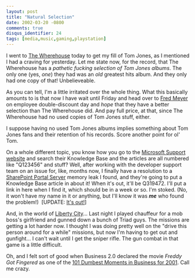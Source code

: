 ```yaml
---
layout: post
title: "Natural Selection"
date: 2002-03-20 -0800
comments: true
disqus_identifier: 24
tags: [media,music,gaming,playstation]
---
```

I went to [The Wherehouse](http://www.wherehousemusic.com/) today to get
my fill of Tom Jones, as I mentioned I had a craving for yesterday. Let
me state now, for the record, that The Wherehouse has a *pathetic
fucking selection of Tom Jones albums*. The only one (yes, *one*) they
had was an *old* greatest hits album. And they only had one copy of
that! Unbelieveable.

 As you can tell, I'm a little irritated over the whole thing. What this
basically amounts to is that now I have wait until Friday and head over
to [Fred Meyer](http://www.fredmeyer.com/) on employee double-discount
day and *hope* that they have a better selection than The Wherehouse
did. And pay full price, at that, since The Wherehouse had no used
copies of Tom Jones stuff, either.

 I suppose having no used Tom Jones albums implies something about Tom
Jones fans and their retention of his records. Score another point for
ol' Tom.

 On a whole different topic, you know how you go to the [Microsoft
Support website](http://support.microsoft.com/) and search their
Knowledge Base and the articles are all numbered like "Q123456" and
stuff? Well, after working with the developer support team on an issue
for, like, months now, I finally have a resolution to a [SharePoint
Portal Server](http://www.microsoft.com/sharepoint/) memory leak I
found, and they're going to put a Knowledge Base article in about it!
When it's out, it'll be Q319472. I'll put a link in here when I find it,
which should be in a week or so. I'm stoked. (No, it won't have my name
in it or anything, but I'll know it was ***me*** who found the
problem!)  [UPDATE: [It's
out!](http://support.microsoft.com/kb/319472/en-us)]

 And, in the world of [Liberty
City](http://www.rockstargames.com/grandtheftauto3/)... Last night I
played chauffeur for a mob boss's girlfriend and gunned down a bunch of
Triad guys. The missions are getting a lot harder now. I thought I was
doing pretty well on the "drive this person around for a while"
missions, but now I'm having to get out and gunfight... I can't wait
until I get the sniper rifle. The gun combat in that game is a little
difficult.

 Oh, and I felt sort of good when Business 2.0 declared the movie
*Freddy Got Fingered* as one of the [101 Dumbest Moments in Business for
2001](http://www.business2.com/articles/mag/0,1640,38604|5,00.html).
Call me crazy.
